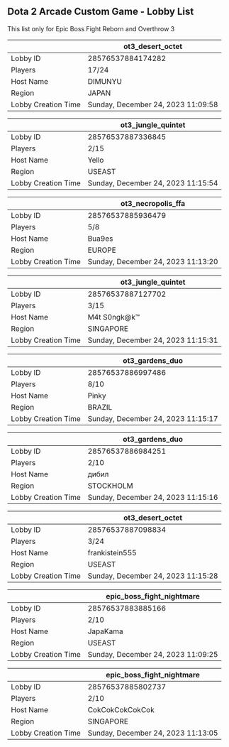 ## Dota 2 Arcade Custom Game - Lobby List

This list only for Epic Boss Fight Reborn and Overthrow 3

|  | ot3_desert_octet |
| ------ | ------ |
| Lobby ID | 28576537884174282 |
| Players | 17/24 |
| Host Name | DIMUNYU |
| Region | JAPAN |
| Lobby Creation Time | Sunday, December 24, 2023 11:09:58 |


|  | ot3_jungle_quintet |
| ------ | ------ |
| Lobby ID | 28576537887336845 |
| Players | 2/15 |
| Host Name | Yello |
| Region | USEAST |
| Lobby Creation Time | Sunday, December 24, 2023 11:15:54 |


|  | ot3_necropolis_ffa |
| ------ | ------ |
| Lobby ID | 28576537885936479 |
| Players | 5/8 |
| Host Name | Bua9es |
| Region | EUROPE |
| Lobby Creation Time | Sunday, December 24, 2023 11:13:20 |


|  | ot3_jungle_quintet |
| ------ | ------ |
| Lobby ID | 28576537887127702 |
| Players | 3/15 |
| Host Name | M4t S0ngk@k™ |
| Region | SINGAPORE |
| Lobby Creation Time | Sunday, December 24, 2023 11:15:31 |


|  | ot3_gardens_duo |
| ------ | ------ |
| Lobby ID | 28576537886997486 |
| Players | 8/10 |
| Host Name | Pinky |
| Region | BRAZIL |
| Lobby Creation Time | Sunday, December 24, 2023 11:15:17 |


|  | ot3_gardens_duo |
| ------ | ------ |
| Lobby ID | 28576537886984251 |
| Players | 2/10 |
| Host Name | дибил |
| Region | STOCKHOLM |
| Lobby Creation Time | Sunday, December 24, 2023 11:15:16 |


|  | ot3_desert_octet |
| ------ | ------ |
| Lobby ID | 28576537887098834 |
| Players | 3/24 |
| Host Name | frankistein555 |
| Region | USEAST |
| Lobby Creation Time | Sunday, December 24, 2023 11:15:28 |


|  | epic_boss_fight_nightmare |
| ------ | ------ |
| Lobby ID | 28576537883885166 |
| Players | 2/10 |
| Host Name | JapaKama |
| Region | USEAST |
| Lobby Creation Time | Sunday, December 24, 2023 11:09:25 |


|  | epic_boss_fight_nightmare |
| ------ | ------ |
| Lobby ID | 28576537885802737 |
| Players | 2/10 |
| Host Name | CokCokCokCokCok |
| Region | SINGAPORE |
| Lobby Creation Time | Sunday, December 24, 2023 11:13:05 |


